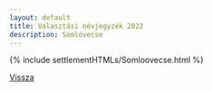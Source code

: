 ```yaml
---
layout: default
title: Választási névjegyzék 2022
description: Somlóvecse
---
```


{% include settlementHTMLs/Somloovecse.html %}

[Vissza](../)